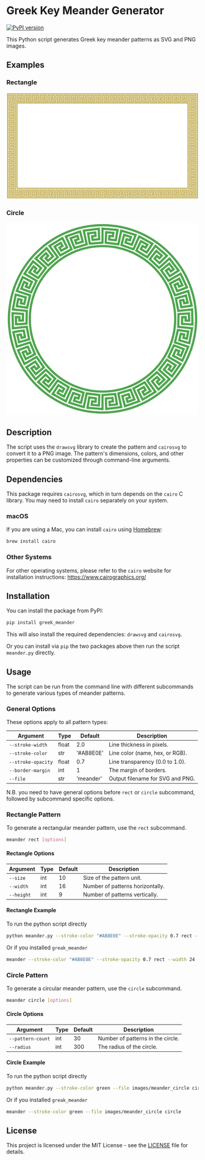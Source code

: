 # Greek Key Meander Generator

[![PyPI version](https://badge.fury.io/py/greek-meander.svg)](https://badge.fury.io/py/greek-meander)

This Python script generates Greek key meander patterns as SVG and PNG images.

## Examples

### Rectangle

![Meander Rectangle](https://raw.githubusercontent.com/bingqiao/greek_meander/refs/heads/master/images/meander_rectangle.png)

### Circle

![Meander Circle](https://raw.githubusercontent.com/bingqiao/greek_meander/refs/heads/master/images/meander_circle.png)

## Description

The script uses the `drawsvg` library to create the pattern and `cairosvg` to convert it to a PNG image. The pattern's dimensions, colors, and other properties can be customized through command-line arguments.

## Dependencies

This package requires `cairosvg`, which in turn depends on the `cairo` C library. You may need to install `cairo` separately on your system.

### macOS

If you are using a Mac, you can install `cairo` using [Homebrew](https://brew.sh/):

```bash
brew install cairo
```

### Other Systems

For other operating systems, please refer to the `cairo` website for installation instructions: https://www.cairographics.org/

## Installation

You can install the package from PyPI:

```bash
pip install greek_meander
```

This will also install the required dependencies: `drawsvg` and `cairosvg`.

Or you can install via `pip` the two packages above then run the script `meander.py` directly.

## Usage

The script can be run from the command line with different subcommands to generate various types of meander patterns.

### General Options

These options apply to all pattern types:

| Argument | Type | Default | Description |
|---|---|---|---|
| `--stroke-width` | float | 2.0 | Line thickness in pixels. |
| `--stroke-color` | str | '#AB8E0E' | Line color (name, hex, or RGB). |
| `--stroke-opacity`| float | 0.7 | Line transparency (0.0 to 1.0). |
| `--border-margin` | int | 1 | The margin of borders. |
| `--file` | str | 'meander' | Output filename for SVG and PNG. |

N.B. you need to have general options before `rect` or `circle` subcommand, followed by subcommand specific options.

### Rectangle Pattern

To generate a rectangular meander pattern, use the `rect` subcommand.

```bash
meander rect [options]
```

#### Rectangle Options

| Argument | Type | Default | Description |
|---|---|---|---|
| `--size` | int | 10 | Size of the pattern unit. |
| `--width` | int | 16 | Number of patterns horizontally. |
| `--height` | int | 9 | Number of patterns vertically. |

#### Rectangle Example

To run the python script directly

```bash
python meander.py --stroke-color "#AB8E0E" --stroke-opacity 0.7 rect --width 24 --height 13 --size 10
```

Or if you installed `greak_meander`

```bash
meander --stroke-color "#AB8E0E" --stroke-opacity 0.7 rect --width 24 --height 13 --size 10
```

### Circle Pattern

To generate a circular meander pattern, use the `circle` subcommand.

```bash
meander circle [options]
```

#### Circle Options

| Argument | Type | Default | Description |
|---|---|---|---|
| `--pattern-count` | int | 30 | Number of patterns in the circle. |
| `--radius` | int | 300 | The radius of the circle. |

#### Circle Example
To run the python script directly

```bash
python meander.py --stroke-color green --file images/meander_circle circle
```

Or if you installed `greak_meander`

```bash
meander --stroke-color green --file images/meander_circle circle
```

## License

This project is licensed under the MIT License - see the [LICENSE](LICENSE) file for details.